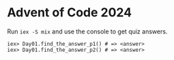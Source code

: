 # Advent of Code 2024


Run `iex -S mix` and use the console to get quiz answers.

```
iex> Day01.find_the_answer_p1() # => <answer>
iex> Day01.find_the_answer_p2() # => <answer>
```
